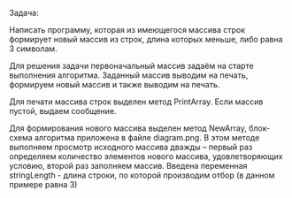 Задача:

Написать программу, которая из имеющегося массива строк формирует новый массив из строк, длина которых меньше, либо равна 3 символам.

Для решения задачи первоначальный массив задаём на старте выполнения алгоритма. Заданный массив выводим на печать, формируем новый массив и также выводим на печать.

Для печати массива строк выделен метод PrintArray. Если массив пустой, выдаем сообщение.

Для формирования нового массива выделен метод NewArray, блок-схема алгоритма приложена в файле diagram.png. В этом методе выполняем просмотр исходного массива дважды – первый раз определяем количество элементов нового массива, удовлетворяющих условию, второй раз заполняем массив. Введена переменная stringLength - длина строки, по которой производим отбор (в данном примере равна 3)
